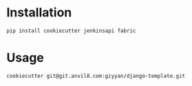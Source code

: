 Installation
======

```
pip install cookiecutter jenkinsapi fabric
```


Usage
======

```
cookiecutter git@git.anvil8.com:giyyan/django-template.git
```


